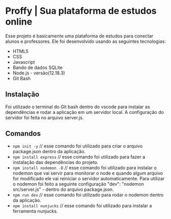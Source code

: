  # Proffy | Sua plataforma de estudos online
 
 Esse projeto é basicamente uma plataforma de estudos para conectar alunos e professores. Ele foi desenvolvido usando as seguintes tecnologias:

* HTML5
* CSS
* Javascript
* Bando de dados SQLite
* Node.js - versão(12.18.3)
* Git Bash

## Instalação



 Foi utilizado o terminal do Git bash dentro do vscode para instalar as dependências e rodar a aplicação em um servidor local. A configuração do servidor foi feita no arquivo server.js.

 ## Comandos
 
 - `npm init -y` // esse comando foi utilizado para criar o arquivo package.json dentro da aplicação.
 - `npm install express` // esse comando foi utilizado para fazer a instalação das dependências do projeto.
 - `npm install nodemon -D` // esse comando foi utilizado para instalar o nodemon que vai servir para monitorar o node e quando algum    arquivo for modificado ele vai reiniciar o servidor automaticamente. Para utilizar o nodemon foi feito a seguinte configuração 
 "dev": "nodemon src/server.js" - dentro do arquivo package.json.
 - `npm run dev` // esse comando foi utilizado para rodar o nodemon dentro da aplicação.
 - `npm install nunjucks` // esse comando foi utilizado para instalar a ferramenta nunjucks.